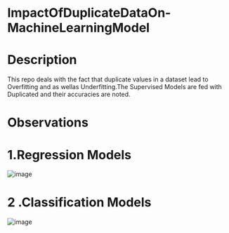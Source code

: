 # ImpactOfDuplicateDataOn-MachineLearningModel
# Description
This repo deals with the fact that duplicate values in a dataset lead to Overfitting and as wellas Underfitting.The Supervised Models are fed with  Duplicated and their accuracies are noted.
# Observations
# 1.Regression Models
![image](https://github.com/Nkalyankumar/ImpactOfDuplicateDataOn-MachineLearningModel/assets/102470230/4a7603b8-9c49-4dcf-bb43-c564a770e1ff)
# 2 .Classification Models
![image](https://github.com/Nkalyankumar/ImpactOfDuplicateDataOn-MachineLearningModel/assets/102470230/688cf0bf-2bd6-40ca-86e7-b4438ee94470)
